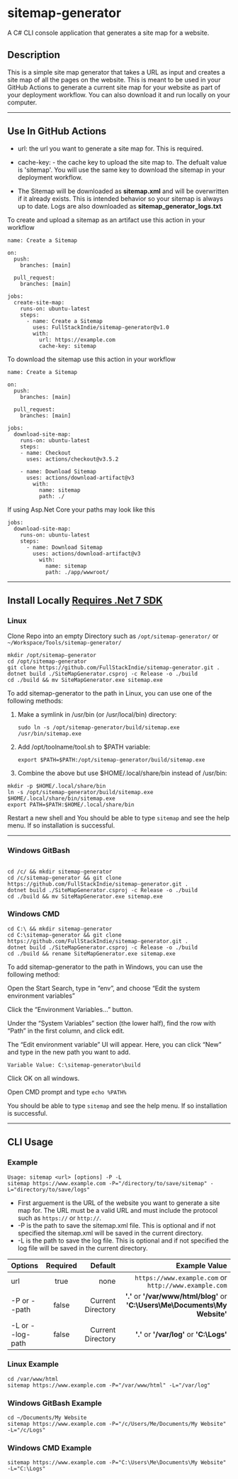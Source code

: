 # sitemap-generator

A C# CLI console application that generates a site map for a website.

## Description

This is a simple site map generator that takes a URL as input and creates a site map of all the pages on the website. This is meant to be used in your GitHub Actions to generate a current site map for your website as part of your deployment workflow. You can also download it and run locally on your computer.


***

## Use In GitHub Actions

- url: the url you want to generate a site map for. This is required.

- cache-key: - the cache key to upload the site map to. The defualt value is 'sitemap'. You will use the same key to download the sitemap in your deployment workflow.

- The Sitemap will be downloaded as **sitemap.xml** and will be overwritten if it already exists. This is intended behavior so your sitemap is always up to date. Logs are also downloaded as **sitemap_generator_logs.txt**


To create and upload a sitemap as an artifact use this action in your workflow

```
name: Create a Sitemap

on:
  push:
    branches: [main]

  pull_request:
    branches: [main]

jobs:
  create-site-map:
    runs-on: ubuntu-latest
    steps:
      - name: Create a Sitemap
        uses: FullStackIndie/sitemap-generator@v1.0
        with:
          url: https://example.com
          cache-key: sitemap
```

To download the sitemap use this action in your workflow

```
name: Create a Sitemap

on:
  push:
    branches: [main]

  pull_request:
    branches: [main]

jobs:
  download-site-map:
    runs-on: ubuntu-latest
    steps:
    - name: Checkout
      uses: actions/checkout@v3.5.2

    - name: Download Sitemap
      uses: actions/download-artifact@v3
        with:
          name: sitemap
          path: ./ 
```

If using Asp.Net Core your paths may look like this

```
jobs:
  download-site-map:
    runs-on: ubuntu-latest
    steps:
      - name: Download Sitemap
        uses: actions/download-artifact@v3
          with:
            name: sitemap
            path: ./app/wwwroot/
```

***

## Install Locally [Requires .Net 7 SDK](https://dotnet.microsoft.com/en-us/download/dotnet/7.0)

### Linux

Clone Repo into an empty Directory such as `/opt/sitemap-generator/` or `~/Workspace/Tools/sitemap-generator/`

```
mkdir /opt/sitemap-generator
cd /opt/sitemap-generator
git clone https://github.com/FullStackIndie/sitemap-generator.git .
dotnet build ./SiteMapGenerator.csproj -c Release -o ./build
cd ./build && mv SiteMapGenerator.exe sitemap.exe
```

To add sitemap-generator to the path in Linux, you can use one of the following methods:

1. Make a symlink in /usr/bin (or /usr/local/bin) directory:

    `sudo ln -s /opt/sitemap-generator/build/sitemap.exe /usr/bin/sitemap.exe`

2. Add /opt/toolname/tool.sh to $PATH variable:

    `export $PATH=$PATH:/opt/sitemap-generator/build/sitemap.exe`

3. Combine the above but use $HOME/.local/share/bin instead of /usr/bin:

```
mkdir -p $HOME/.local/share/bin
ln -s /opt/sitemap-generator/build/sitemap.exe $HOME/.local/share/bin/sitemap.exe
export PATH=$PATH:$HOME/.local/share/bin
```

Restart a new shell and You should be able to type `sitemap` and see the help menu. If so installation is successful.

***

### Windows GitBash

```

cd /c/ && mkdir sitemap-generator
cd /c/sitemap-generator && git clone https://github.com/FullStackIndie/sitemap-generator.git .
dotnet build ./SiteMapGenerator.csproj -c Release -o ./build
cd ./build && mv SiteMapGenerator.exe sitemap.exe
```

### Windows CMD

```
cd C:\ && mkdir sitemap-generator
cd C:\sitemap-generator && git clone https://github.com/FullStackIndie/sitemap-generator.git .
dotnet build ./SiteMapGenerator.csproj -c Release -o ./build
cd ./build && rename SiteMapGenerator.exe sitemap.exe
```

To add sitemap-generator to the path in Windows, you can use the following method:

Open the Start Search, type in “env”, and choose “Edit the system environment variables”

Click the “Environment Variables…” button.

Under the “System Variables” section (the lower half), find the row with “Path” in the first column, and click edit.

The “Edit environment variable” UI will appear. Here, you can click “New” and type in the new path you want to add.

```
Variable Value: C:\sitemap-generator\build
```

Click OK on all windows.

Open CMD prompt and type `echo %PATH%`

You should be able to type `sitemap` and see the help menu. If so installation is successful.

***

## CLI Usage

### Example

```
Usage: sitemap <url> [options] -P -L
sitemap https://www.example.com -P="/directory/to/save/sitemap" -L="directory/to/save/logs"
```

- First arguement is the URL of the website you want to generate a site map for. The URL must be a valid URL and must include the protocol such as `https://` or `http://`.
- -P is the path to save the sitemap.xml file. This is optional and if not specified the sitemap.xml will be saved in the current directory.
- -L is the path to save the log file. This is optional and if not specified the log file will be saved in the current directory.

| Options | Required | Default | Example Value
| :-------------- | :-------------: | ------------: | -----------: |
| url            | true     | none       | `https://www.example.com` or `http://www.example.com`
| -P or --path     | false         | Current Directory      | **'.'** or **'/var/www/html/blog'** or **'C:\Users\Me\Documents\My Website'**
| -L or --log-path     | false          | Current Directory       | **'.'** or **'/var/log'** or **'C:\Logs'**

### Linux Example

```
cd /var/www/html
sitemap https://www.example.com -P="/var/www/html" -L="/var/log"
```

### Windows GitBash Example

```
cd ~/Documents/My Website
sitemap https://www.example.com -P="/c/Users/Me/Documents/My Website" -L="/c/Logs"
```

### Windows CMD Example

```
sitemap https://www.example.com -P="C:\Users\Me\Documents\My Website" -L="C:\Logs"
```
